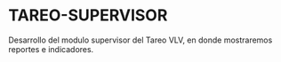 # TAREO-SUPERVISOR
Desarrollo del modulo supervisor del Tareo VLV, en donde mostraremos reportes e indicadores.
